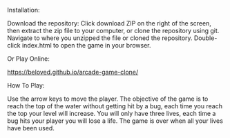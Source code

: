 Installation:

Download the repository:
Click download ZIP on the right of the screen, then extract the zip file to your computer, or clone the repository using git.
Navigate to where you unzipped the file or cloned the repository.
Double-click index.html to open the game in your browser.

Or Play Online:

https://beloved.github.io/arcade-game-clone/

How To Play:

Use the arrow keys to move the player.
The objective of the game is to reach the top of the water without getting hit by a bug, each time you reach the top your level will increase.
You will only have three lives, each time a bug hits your player you will lose a life.
The game is over when all your lives have been used.
